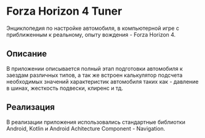 Forza Horizon 4 Tuner 
=======
 Энциклопедия по настройке автомобиля, в компьютерной игре с приближенным к реальному, опыту вождения - Forza Horizon 4.

Описание
-------
 В приложении описывается полный этап подготовки автомобиля к заездам различных типов, а так же встроен калькулятор подсчета необходимых значений характеристик автомобиля таких
как - давление в шинах, жесткость подвески, клиренс и тд.

Реализация
-------
 В реализации приложения использовались стандартные библиотки Android, Kotlin и Android Achitecture Component - Navigation.
